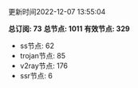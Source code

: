 更新时间2022-12-07 13:55:04

**总订阅: 73**
**总节点: 1011**
**有效节点: 329**
- ss节点: 62
- trojan节点: 85
- v2ray节点: 176
- ssr节点: 6
